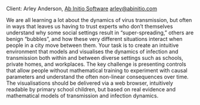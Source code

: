 Client: Arley Anderson, [Ab Initio
Software](Ab_Initio_Software "wikilink") <arley@abinitio.com>

We are all learning a lot about the dynamics of virus transmission, but
often in ways that leaves us having to trust experts who don’t
themselves understand why some social settings result in
“super-spreading,” others are benign “bubbles”, and how these very
different situations interact when people in a city move between them.
Your task is to create an intuitive environment that models and
visualises the dynamics of infection and transmission both within and
between diverse settings such as schools, private homes, and workplaces.
The key challenge is presenting controls that allow people without
mathematical training to experiment with causal parameters and
understand the often non-linear consequences over time. The
visualisations should be delivered via a web browser, intuitively
readable by primary school children, but based on real evidence and
mathematical models of transmission and infection dynamics.